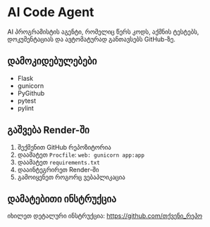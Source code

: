 # AI Code Agent

AI პროგრამისტის აგენტი, რომელიც წერს კოდს, აქმნის ტესტებს, დოკუმენტაციას და ავტომატურად განთავსებს GitHub-ზე.

## დამოკიდებულებები
- Flask
- gunicorn
- PyGithub
- pytest
- pylint

## გაშვება Render-ში
1. შექმენით GitHub რეპოზიტორია
2. დაამატეთ `Procfile`: `web: gunicorn app:app`
3. დაამატეთ `requirements.txt`
4. დააინტეგრირეთ Render-ში
5. გამოიყენეთ როგორც ვებაპლიკაცია

## დამატებითი ინსტრუქცია
იხილეთ დეტალური ინსტრუქცია: https://github.com/თქვენი_რეპო 
